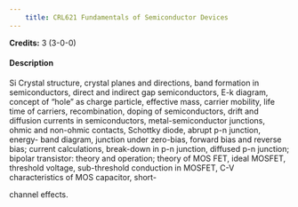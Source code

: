 ```yaml
---
    title: CRL621 Fundamentals of Semiconductor Devices
---
```

**Credits:** 3 (3-0-0)



#### Description 
Si Crystal structure, crystal planes and directions, band formation in semiconductors, direct and indirect gap semiconductors, E-k diagram, concept of “hole” as charge particle, effective mass, carrier mobility, life time of carriers, recombination, doping of semiconductors, drift and diffusion currents in semiconductors, metal-semiconductor junctions, ohmic and non-ohmic contacts, Schottky diode, abrupt p-n junction, energy- band diagram, junction under zero-bias, forward bias and reverse bias; current calculations, break-down in p-n junction, diffused p-n junction; bipolar transistor: theory and operation; theory of MOS FET, ideal MOSFET, threshold voltage, sub-threshold conduction in MOSFET, C-V characteristics of MOS capacitor, short-

channel effects.